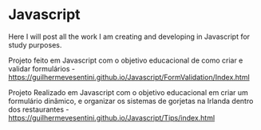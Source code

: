 # Javascript
Here I will post all the work I am creating and developing in Javascript for study purposes.

Projeto feito em Javascript com o objetivo educacional de como criar e validar formulários - https://guilhermevesentini.github.io/Javascript/FormValidation/Index.html

Projeto Realizado em Javascript com o objetivo educacional em criar um formulário dinâmico, e organizar os sistemas de gorjetas na Irlanda dentro dos restaurantes - https://guilhermevesentini.github.io/Javascript/Tips/index.html 

